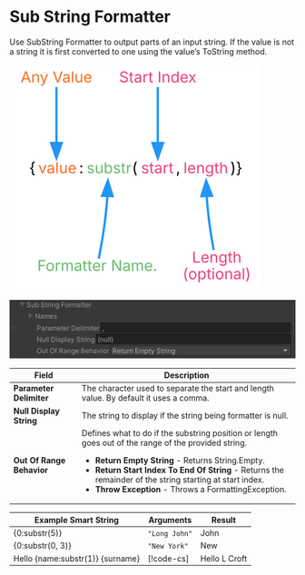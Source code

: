 # Sub String Formatter

Use SubString Formatter to output parts of an input string. If the value is not a string it is first converted to one using the value’s ToString method.

![Diagram showing the breakdown of the Smart String and how each part is evaluated.](../images/SmartString-SubStringSyntax.dot.svg)

![Diagram showing the breakdown of the Smart String and how each part is evaluated.](../images/SmartString-SubStringInspector.png)

| **Field** | **Description** |
| --------- | --------------- |
| **Parameter Delimiter** | The character used to separate the start and length value. By default it uses a comma. |
| **Null Display String** | The string to display if the string being formatter is null. |
| **Out Of Range Behavior** | Defines what to do if the substring position or length goes out of the range of the provided string.<ul><li>**Return Empty String** - Returns String.Empty.</li><li>**Return Start Index To End Of String** - Returns the remainder of the string starting at start index.</li><li>**Throw Exception** - Throws a FormattingException.</li></ul> |

| **Example Smart String**         | **Arguments**                                                                             | **Result**    |
|----------------------------------|-------------------------------------------------------------------------------------------|---------------|
| {0:substr(5)}                    | `"Long John"`                                                                             | John          |
| {0:substr(0, 3)}                 | `"New York"`                                                                              | New           |
| Hello {name:substr(1)} {surname} | [!code-cs[](../../DocCodeSamples.Tests/SmartStringSamples.cs#args-substring-formatter-1)] | Hello L Croft |
